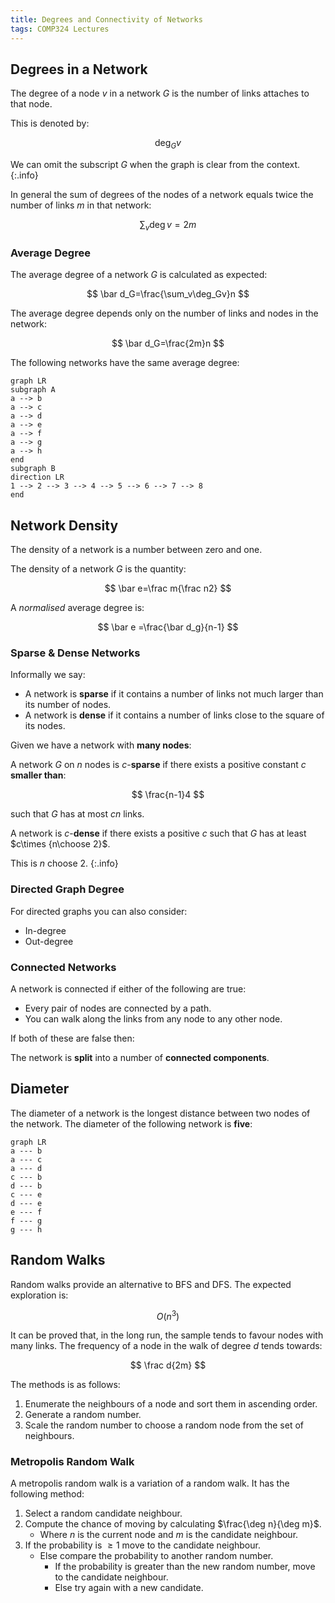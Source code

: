 ```yaml
---
title: Degrees and Connectivity of Networks
tags: COMP324 Lectures
---
```

## Degrees in a Network
The degree of a node $v$ in a network $G$ is the number of links attaches to that node.

This is denoted by:

$$
\deg_Gv
$$

We can omit the subscript $G$ when the graph is clear from the context.
{:.info}

In general the sum of degrees of the nodes of a network equals twice the number of links $m$ in that network:

$$
\sum_v\deg v=2m
$$

### Average Degree
The average degree of a network $G$ is calculated as expected:

$$
\bar d_G=\frac{\sum_v\deg_Gv}n
$$

The average degree depends only on the number of links and nodes in the network:

$$
\bar d_G=\frac{2m}n
$$

The following networks have the same average degree:

```mermaid
graph LR
subgraph A
a --> b
a --> c
a --> d
a --> e
a --> f
a --> g
a --> h
end
subgraph B
direction LR
1 --> 2 --> 3 --> 4 --> 5 --> 6 --> 7 --> 8
end
```

## Network Density
The density of a network is a number between zero and one.

The density of a network $G$ is the quantity:

$$
\bar e=\frac m{\frac n2}
$$

A *normalised* average degree is:

$$
\bar e =\frac{\bar d_g}{n-1}
$$

### Sparse & Dense Networks
Informally we say:

* A network is **sparse** if it contains a number of links not much larger than its number of nodes.
* A network is **dense** if it contains a number of links close to the square of its nodes.


Given we have a network with **many nodes**:

A network $G$ on $n$ nodes is $c$-**sparse** if there exists a positive constant $c$ **smaller than**:

$$
\frac{n-1}4
$$

such that $G$ has at most $cn$ links.

A network is $c$-**dense** if there exists a positive $c$ such that $G$ has at least $c\times {n\choose 2}$.

This is $n$ choose 2.
{:.info}

### Directed Graph Degree
For directed graphs you can also consider:

* In-degree
* Out-degree

### Connected Networks
A network is connected if either of the following are true:

* Every pair of nodes are connected by a path.
* You can walk along the links from any node to any other node.

If both of these are false then:

The network is **split** into a number of **connected components**.

## Diameter
The diameter of a network is the longest distance between two nodes of the network. The diameter of the following network is **five**:

```mermaid
graph LR
a --- b
a --- c
a --- d
c --- b
d --- b
c --- e
d --- e
e --- f
f --- g
g --- h
```

## Random Walks
Random walks provide an alternative to BFS and DFS. The expected exploration is:

$$
O(n^3)
$$

It can be proved that, in the long run, the sample tends to favour nodes with many links. The frequency of a node in the walk of degree $d$ tends towards:

$$
\frac d{2m}
$$

The methods is as follows:

1. Enumerate the neighbours of a node and sort them in ascending order.
1. Generate a random number.
1. Scale the random number to choose a random node from the set of neighbours.

### Metropolis Random Walk
A metropolis random walk is a variation of a random walk. It has the following method:

1. Select a random candidate neighbour.
1. Compute the chance of moving by calculating $\frac{\deg n}{\deg m}$.
	* Where $n$ is the current node and $m$ is the candidate neighbour.
1. If the probability is $\geq 1$ move to the candidate neighbour.
	* Else compare the probability to another random number.
		* If the probability is greater than the new random number, move to the candidate neighbour.
		* Else try again with a new candidate.